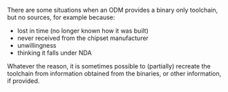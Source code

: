There are some situations when an ODM provides a binary only toolchain, but no sources, for example because:

* lost in time (no longer known how it was built)
* never received from the chipset manufacturer
* unwillingness
* thinking it falls under NDA

Whatever the reason, it is sometimes possible to (partially) recreate the toolchain from information obtained from the binaries, or other information, if provided.

